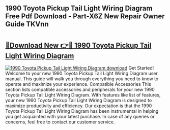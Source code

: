 ## 1990 Toyota Pickup Tail Light Wiring Diagram Free Pdf Download - Part-X6Z New Repair Owner Guide TKVnn

# <h2><a href="http://dfig1d.blite.top/?on=1990+Toyota+Pickup+Tail+Light+Wiring+Diagram">🔗Download New 👉🔴 1990 Toyota Pickup Tail Light Wiring Diagram</a></h2>

[![1990 Toyota Pickup Tail Light Wiring Diagram download](https://i.imgur.com/lujVjoI.png)](http://dfig1d.blite.top/?on=1990+Toyota+Pickup+Tail+Light+Wiring+Diagram)
Get Started! Welcome to your new 1990 Toyota Pickup Tail Light Wiring Diagram user manual. This guide will walk you through everything you need to know to operate and maximize your experience. Compatible Accessories This section lists compatible accessories and peripherals for your new 1990 Toyota Pickup Tail Light Wiring Diagram. With features like list of features, your new 1990 Toyota Pickup Tail Light Wiring Diagram is designed to maximize productivity and efficiency. Our expectation is that the 1990 Toyota Pickup Tail Light Wiring Diagram has been instrumental in helping you get acquainted with your latest purchase. In case of any queries or concerns, feel free to contact our customer service.
